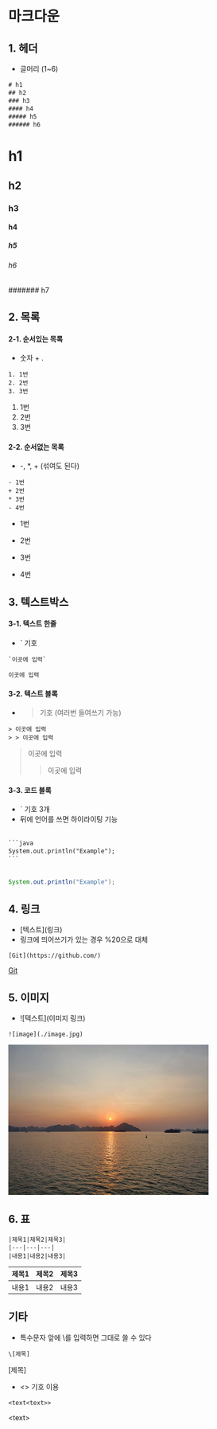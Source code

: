 ﻿# 마크다운

## 1. 헤더
- 글머리 (1~6)
```
# h1
## h2
### h3
#### h4
##### h5
###### h6
```
# h1
## h2
### h3
#### h4
##### h5
###### h6
####### h7

## 2. 목록
#### 2-1. 순서있는 목록
- 숫자 + .
```
1. 1번
2. 2번
3. 3번
```
1. 1번
2. 2번
3. 3번

#### 2-2. 순서없는 목록
- -, *, + (섞여도 된다)
```
- 1번
+ 2번
* 3번
- 4번
```
- 1번
+ 2번
* 3번
- 4번

## 3. 텍스트박스
#### 3-1. 텍스트 한줄
- ` 기호
```
`이곳에 입력`
```
`이곳에 입력`

#### 3-2. 텍스트 블록
- > 기호 (여러번 들여쓰기 가능)
```
> 이곳에 입력
> > 이곳에 입력
```
> 이곳에 입력
> > 이곳에 입력

#### 3-3. 코드 블록
- ` 기호 3개
- 뒤에 언어를 쓰면 하이라이팅 기능
<pre>
<code>
```java
System.out.println("Example");
```
</code>
</pre>

```java
System.out.println("Example");
```

## 4. 링크
- \[텍스트](링크)
- 링크에 띄어쓰기가 있는 경우 %20으로 대체
```
[Git](https://github.com/)
```
[Git](https://github.com/)



## 5. 이미지
- ![텍스트](이미지 링크)
```
![image](./image.jpg)
```
![Image](./image.jpg)

## 6. 표
```
|제목1|제목2|제목3|
|---|---|---|
|내용1|내용2|내용3|
```
|제목1|제목2|제목3|
|---|---|---|
|내용1|내용2|내용3|


## 기타
- 특수문자 앞에 \를 입력하면 그대로 쓸 수 있다
```
\[제목]
```
\[제목]

- <> 기호 이용
```
<text<text>>
```
<text<text>>